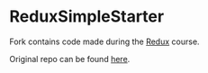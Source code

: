 # ReduxSimpleStarter

Fork contains code made during the [Redux](https://www.udemy.com/react-redux/) course.

Original repo can be found [here](https://github.com/StephenGrider/ReduxSimpleStarter).

